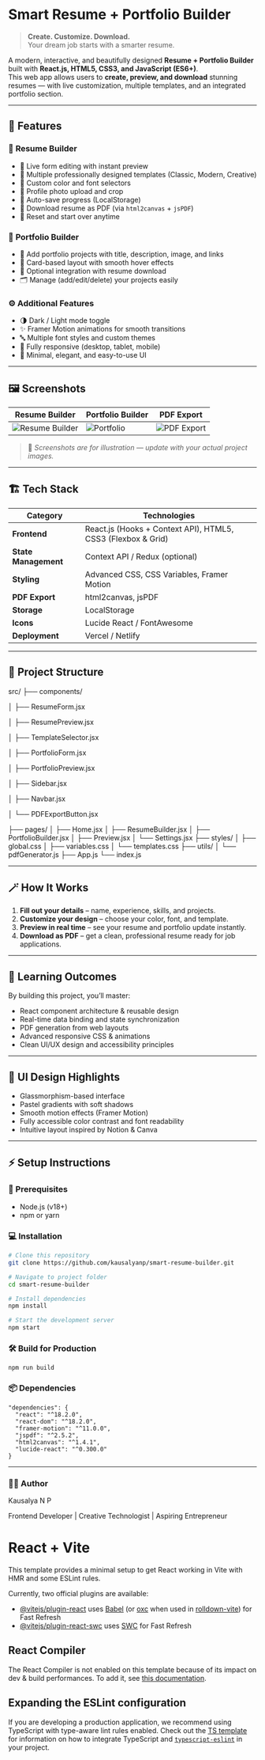 # Smart Resume + Portfolio Builder

> **Create. Customize. Download.**  
> Your dream job starts with a smarter resume.

A modern, interactive, and beautifully designed **Resume + Portfolio Builder** built with **React.js, HTML5, CSS3, and JavaScript (ES6+)**.  
This web app allows users to **create, preview, and download** stunning resumes — with live customization, multiple templates, and an integrated portfolio section.

---

## 🚀 Features

### 🧠 **Resume Builder**
- 📝 Live form editing with instant preview  
- 🎨 Multiple professionally designed templates (Classic, Modern, Creative)  
- 🎨 Custom color and font selectors  
- 📸 Profile photo upload and crop  
- 💾 Auto-save progress (LocalStorage)  
- 📄 Download resume as PDF (via `html2canvas` + `jsPDF`)  
- 🔁 Reset and start over anytime  

### 💼 **Portfolio Builder**
- 🧱 Add portfolio projects with title, description, image, and links  
- 🧩 Card-based layout with smooth hover effects  
- 🔗 Optional integration with resume download  
- 🗂️ Manage (add/edit/delete) your projects easily  

### ⚙️ **Additional Features**
- 🌗 Dark / Light mode toggle  
- ✨ Framer Motion animations for smooth transitions  
- 🔤 Multiple font styles and custom themes  
- 📱 Fully responsive (desktop, tablet, mobile)  
- 💬 Minimal, elegant, and easy-to-use UI  

---

## 🖼️ Screenshots

| Resume Builder | Portfolio Builder | PDF Export |
|----------------|------------------|-------------|
| ![Resume Builder](./screenshots/resume-builder.png) | ![Portfolio](./screenshots/portfolio-builder.png) | ![PDF Export](./screenshots/pdf-export.png) |

> 📸 *Screenshots are for illustration — update with your actual project images.*

---

## 🏗️ Tech Stack

| Category | Technologies |
|-----------|--------------|
| **Frontend** | React.js (Hooks + Context API), HTML5, CSS3 (Flexbox & Grid) |
| **State Management** | Context API / Redux (optional) |
| **Styling** | Advanced CSS, CSS Variables, Framer Motion |
| **PDF Export** | html2canvas, jsPDF |
| **Storage** | LocalStorage |
| **Icons** | Lucide React / FontAwesome |
| **Deployment** | Vercel / Netlify |

---

## 🧩 Project Structure
src/
├── components/

│ ├── ResumeForm.jsx

│ ├── ResumePreview.jsx

│ ├── TemplateSelector.jsx

│ ├── PortfolioForm.jsx

│ ├── PortfolioPreview.jsx

│ ├── Sidebar.jsx

│ ├── Navbar.jsx

│ └── PDFExportButton.jsx

├── pages/
│ ├── Home.jsx
│ ├── ResumeBuilder.jsx
│ ├── PortfolioBuilder.jsx
│ ├── Preview.jsx
│ └── Settings.jsx
├── styles/
│ ├── global.css
│ ├── variables.css
│ └── templates.css
├── utils/
│ └── pdfGenerator.js
├── App.js
└── index.js


---

## 🪄 How It Works

1. **Fill out your details** – name, experience, skills, and projects.  
2. **Customize your design** – choose your color, font, and template.  
3. **Preview in real time** – see your resume and portfolio update instantly.  
4. **Download as PDF** – get a clean, professional resume ready for job applications.  

---

## 🧠 Learning Outcomes

By building this project, you’ll master:
- React component architecture & reusable design  
- Real-time data binding and state synchronization  
- PDF generation from web layouts  
- Advanced responsive CSS & animations  
- Clean UI/UX design and accessibility principles  

---

## 🌈 UI Design Highlights

- Glassmorphism-based interface  
- Pastel gradients with soft shadows  
- Smooth motion effects (Framer Motion)  
- Fully accessible color contrast and font readability  
- Intuitive layout inspired by Notion & Canva  

---

## ⚡ Setup Instructions

### 🧰 Prerequisites
- Node.js (v18+)
- npm or yarn

### 💻 Installation
```bash
# Clone this repository
git clone https://github.com/kausalyanp/smart-resume-builder.git

# Navigate to project folder
cd smart-resume-builder

# Install dependencies
npm install

# Start the development server
npm start
```
### 🛠️ Build for Production
```
npm run build
```
### 📦 Dependencies
```
"dependencies": {
  "react": "^18.2.0",
  "react-dom": "^18.2.0",
  "framer-motion": "^11.0.0",
  "jspdf": "^2.5.2",
  "html2canvas": "^1.4.1",
  "lucide-react": "^0.300.0"
}
```
---
### 🧑‍🎨 Author

Kausalya N P

Frontend Developer | Creative Technologist | Aspiring Entrepreneur

# React + Vite

This template provides a minimal setup to get React working in Vite with HMR and some ESLint rules.

Currently, two official plugins are available:

- [@vitejs/plugin-react](https://github.com/vitejs/vite-plugin-react/blob/main/packages/plugin-react) uses [Babel](https://babeljs.io/) (or [oxc](https://oxc.rs) when used in [rolldown-vite](https://vite.dev/guide/rolldown)) for Fast Refresh
- [@vitejs/plugin-react-swc](https://github.com/vitejs/vite-plugin-react/blob/main/packages/plugin-react-swc) uses [SWC](https://swc.rs/) for Fast Refresh

## React Compiler

The React Compiler is not enabled on this template because of its impact on dev & build performances. To add it, see [this documentation](https://react.dev/learn/react-compiler/installation).

## Expanding the ESLint configuration

If you are developing a production application, we recommend using TypeScript with type-aware lint rules enabled. Check out the [TS template](https://github.com/vitejs/vite/tree/main/packages/create-vite/template-react-ts) for information on how to integrate TypeScript and [`typescript-eslint`](https://typescript-eslint.io) in your project.
